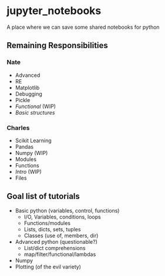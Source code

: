 # jupyter_notebooks
A place where we can save some shared notebooks for python

## Remaining Responsibilities

### Nate
* Advanced
* RE
* Matplotlib
* Debugging
* Pickle
* _Functional_ (WIP)
* _Basic structures_

### Charles
* Scikit Learning
* Pandas
* Numpy (WIP)
* Modules
* Functions
* _Intro_ (WIP)
* Files

## Goal list of tutorials

* Basic python (variables, control, functions)
  * I/O, Variables, conditions, loops
  * Functions/modules
  * Lists, dicts, sets, tuples
  * Classes (use of, members, dir)
* Advanced python (questionable?)
  * List/dict comprehensions
  * map/filter/functional/lambdas
* Numpy
* Plotting (of the evil variety)

